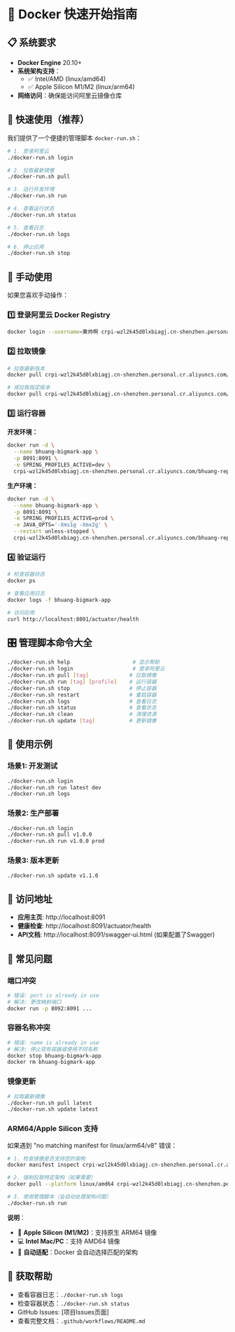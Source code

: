 # 🚀 Docker 快速开始指南

## 📋 系统要求

- **Docker Engine** 20.10+ 
- **系统架构支持**：
  - ✅ Intel/AMD (linux/amd64)
  - ✅ Apple Silicon M1/M2 (linux/arm64)
- **网络访问**：确保能访问阿里云镜像仓库

## 🎯 快速使用（推荐）

我们提供了一个便捷的管理脚本 `docker-run.sh`：

```bash
# 1. 登录阿里云
./docker-run.sh login

# 2. 拉取最新镜像
./docker-run.sh pull

# 3. 运行开发环境
./docker-run.sh run

# 4. 查看运行状态
./docker-run.sh status

# 5. 查看日志
./docker-run.sh logs

# 6. 停止应用
./docker-run.sh stop
```

## 🔧 手动使用

如果您喜欢手动操作：

### 1️⃣ 登录阿里云 Docker Registry

```bash
docker login --username=黄帅啊 crpi-wzl2k45d0lxbiagj.cn-shenzhen.personal.cr.aliyuncs.com
```

### 2️⃣ 拉取镜像

```bash
# 拉取最新版本
docker pull crpi-wzl2k45d0lxbiagj.cn-shenzhen.personal.cr.aliyuncs.com/bhuang-repo/bhuang-bigmark:latest

# 或拉取指定版本
docker pull crpi-wzl2k45d0lxbiagj.cn-shenzhen.personal.cr.aliyuncs.com/bhuang-repo/bhuang-bigmark:v1.0.0
```

### 3️⃣ 运行容器

**开发环境：**
```bash
docker run -d \
  --name bhuang-bigmark-app \
  -p 8091:8091 \
  -e SPRING_PROFILES_ACTIVE=dev \
  crpi-wzl2k45d0lxbiagj.cn-shenzhen.personal.cr.aliyuncs.com/bhuang-repo/bhuang-bigmark:latest
```

**生产环境：**
```bash
docker run -d \
  --name bhuang-bigmark-app \
  -p 8091:8091 \
  -e SPRING_PROFILES_ACTIVE=prod \
  -e JAVA_OPTS='-Xms1g -Xmx2g' \
  --restart unless-stopped \
  crpi-wzl2k45d0lxbiagj.cn-shenzhen.personal.cr.aliyuncs.com/bhuang-repo/bhuang-bigmark:latest
```

### 4️⃣ 验证运行

```bash
# 检查容器状态
docker ps

# 查看应用日志
docker logs -f bhuang-bigmark-app

# 访问应用
curl http://localhost:8091/actuator/health
```

## 🎛️ 管理脚本命令大全

```bash
./docker-run.sh help                    # 显示帮助
./docker-run.sh login                   # 登录阿里云
./docker-run.sh pull [tag]             # 拉取镜像
./docker-run.sh run [tag] [profile]    # 运行容器
./docker-run.sh stop                   # 停止容器
./docker-run.sh restart                # 重启容器
./docker-run.sh logs                   # 查看日志
./docker-run.sh status                 # 查看状态
./docker-run.sh clean                  # 清理资源
./docker-run.sh update [tag]           # 更新镜像
```

## 🌟 使用示例

### 场景1: 开发测试
```bash
./docker-run.sh login
./docker-run.sh run latest dev
./docker-run.sh logs
```

### 场景2: 生产部署
```bash
./docker-run.sh login
./docker-run.sh pull v1.0.0
./docker-run.sh run v1.0.0 prod
```

### 场景3: 版本更新
```bash
./docker-run.sh update v1.1.0
```

## 🔗 访问地址

- **应用主页**: http://localhost:8091
- **健康检查**: http://localhost:8091/actuator/health
- **API文档**: http://localhost:8091/swagger-ui.html (如果配置了Swagger)

## 🔄 常见问题

### 端口冲突
```bash
# 错误: port is already in use
# 解决: 更改映射端口
docker run -p 8092:8091 ...
```

### 容器名称冲突
```bash
# 错误: name is already in use
# 解决: 停止现有容器或使用不同名称
docker stop bhuang-bigmark-app
docker rm bhuang-bigmark-app
```

### 镜像更新
```bash
# 拉取最新镜像
./docker-run.sh pull latest
./docker-run.sh update latest
```

### ARM64/Apple Silicon 支持
如果遇到 "no matching manifest for linux/arm64/v8" 错误：

```bash
# 1. 检查镜像是否支持您的架构
docker manifest inspect crpi-wzl2k45d0lxbiagj.cn-shenzhen.personal.cr.aliyuncs.com/bhuang-repo/bhuang-bigmark:latest

# 2. 强制拉取特定架构（如果需要）
docker pull --platform linux/amd64 crpi-wzl2k45d0lxbiagj.cn-shenzhen.personal.cr.aliyuncs.com/bhuang-repo/bhuang-bigmark:latest

# 3. 使用管理脚本（会自动处理架构问题）
./docker-run.sh run
```

**说明**：
- 🍎 **Apple Silicon (M1/M2)**：支持原生 ARM64 镜像
- 💻 **Intel Mac/PC**：支持 AMD64 镜像  
- 🔄 **自动适配**：Docker 会自动选择匹配的架构

## 🛟 获取帮助

- 查看容器日志：`./docker-run.sh logs`
- 检查容器状态：`./docker-run.sh status`
- GitHub Issues: [项目Issues页面]
- 查看完整文档：`.github/workflows/README.md`